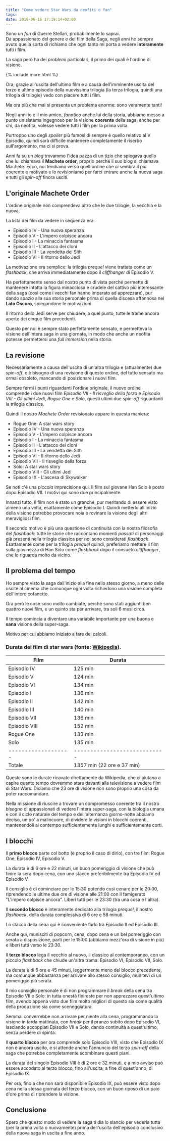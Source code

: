 ```yaml
---
title: "Come vedere Star Wars da neofiti o fan"
tags: 
date: 2019-06-16 17:19:14+02:00
---
```


Sono un *fan* di Guerre Stellari, probabilmente lo saprai.  
Da appassionato del genere e dei film della Saga, negli anni ho sempre avuto quella sorta di richiamo che ogni tanto mi porta a vedere **interamente** tutti i film.

La saga però ha dei *problemi* particolari, il primo dei quali è l'ordine di visione.

{% include more.html %}

Ora, grazie all'uscita dell'ultimo film e a causa dell'imminente uscita del terzo e ultimo episodio della nuovissima trilogia (la terza trilogia, quindi una trilogia di trilogie) vedo con piacere tutti i film.

Ma ora più che mai si presenta un problema enorme: sono veramente tanti!

Negli anni io e il mio amico, *fanatico* anche lui della storia, abbiamo messo a punto un sistema ingegnoso per la visione **coerente** della saga, anche per chi, da neofita, volesse vedere tutti i film per la prima volta.

Purtroppo uno degli *spoiler* più famosi di sempre è quello relativo al V Episodio, quindi sarà difficile mantenere completamente il riserbo sull'argomento, ma ci si prova.

Anni fa su un *blog* trovammo l'idea pazza di un tizio che spiegava quello che lui chiamava il **Machete order**, proprio perché il suo blog si chiamava Machete. Ecco, noi tendiamo verso quell'ordine che ci sembra il più coerente e motivato e lo revisioniamo per farci entrare anche la nuova saga e tutti gli *spin-off* finora usciti.

## L'originale Machete Order

L'ordine originale non comprendeva altro che le due trilogie, la vecchia e la nuova.

La lista dei film da vedere in sequenza era:
* Episodio IV - Una nuova speranza
* Episodio V - L'impero colpisce ancora
* Episodio I - La minaccia fantasma
* Episodio II - L'attacco dei cloni
* Episodio III - La vendetta dei Sith
* Episodio VI - Il ritorno dello Jedi

La motivazione era semplice: la trilogia *prequel* viene trattata come un *flashback*, che arriva immediatamente dopo il *cliffhanger* 
di Episodio V.

Ha perfettamente senso dal nostro punto di vista perché permette di mantenere intatta la figura minacciosa e crudele del cattivo più interessante della saga (così come i vecchi fan hanno imparato ad apprezzare), pur dando spazio alla sua storia personale prima di quella discesa affannosa nel **Lato Oscuro**, spiegandone le motivazioni.

Il ritorno dello Jedi serve per chiudere, a quel punto, tutte le trame ancora aperte dei cinque film precedenti.

Questo per noi è sempre stato perfettamente sensato, e permetteva la visione dell'intera saga in una giornata, in modo che anche un neofita potesse permettersi una *full immersion* nella storia.

## La revisione

Necessariamente a causa dell'uscita di un'altra trilogia e (attualmente) due *spin-off*, c'è bisogno di una revisione di questo ordine, del tutto sensato ma ormai obsoleto, mancando di posizionare i nuovi film.

Sempre fermi i punti riguardanti l'ordine originale, il nuovo ordine comprende i due nuovi film *Episodio VII - Il risveglio della forza* e *Episodio VIII - Gli ultimi Jedi*, *Rogue One* e *Solo*, questi ultimi due *spin-off* riguardanti la trilogia classica.

Quindi il nostro *Machete Order* revisionato appare in questa maniera:

* Rogue One: A star wars story
* Episodio IV - Una nuova speranza
* Episodio V - L'impero colpisce ancora
* Episodio I - La minaccia fantasma
* Episodio II - L'attacco dei cloni
* Episodio III - La vendetta dei Sith
* Episodio VI - Il ritorno dello Jedi
* Episodio VII - Il risveglio della forza
* Solo: A star wars story
* Episodio VIII - Gli ultimi Jedi
* Episodio IX - L'ascesa di Skywalker

Se noti c'è una *piccola* imprecisione qui. Il film sul giovane Han Solo è posto dopo Episodio VII. I motivi qui sono due principalmente.

Innanzi tutto, il film non è stato un granché, pur meritando di essere visto almeno una volta, esattamente come Episodio I. Quindi metterlo all'inizio della visione potrebbe provocare noia e rovinare la visione degli altri meravigliosi film.

Il secondo motivo è più una questione di continuità con la nostra filosofia del *flashback*: tutte le storie che raccontano momenti *passati* di personaggi già presenti nella trilogia classica per noi sono considerati *flashback*.  
Esattamente come per la trilogia *prequel* quindi, preferiamo mettere il film sulla giovinezza di Han Solo come *flashback* dopo il consueto *cliffhanger*, che lo riguarda molto da vicino.

## Il problema del tempo

Ho sempre visto la saga dall'inizio alla fine nello stesso giorno, a meno delle uscite al cinema che comunque ogni volta richiedono una visione completa dell'intero cofanetto.

Ora però le cose sono molto cambiate, perché sono stati aggiunti ben quattro nuovi film, e un quinto sta per arrivare, tra soli 6 mesi circa.

Il tempo comincia a diventare una variabile importante per una buona e **sana** visione della super-saga.

Motivo per cui abbiamo iniziato a fare dei calcoli.

### Durata dei film di star wars (fonte: [Wikipedia](https://it.wikipedia.org/wiki/Guerre_stellari)).


| Film 				| Durata 					 |
|-------------------|----------------------------|
| Episodio IV		|  125 min 					 |
| Episodio V		|  124 min 					 |
| Episodio VI		|  134 min 					 |
| Episodio I		|  136 min 					 |
| Episodio II		|  142 min 					 |
| Episodio III	    |  140 min 					 |
| Episodio VII	    |  136 min 					 |
| Episodio VIII	    |  152 min 					 |
| Rogue One			|  133 min 					 |
| Solo				|  135 min 					 |
|-------------------|----------------------------|
| Totale			| 1357 min (22 ore e 37 min) |


Queste sono le durate ricavate direttamente da Wikipedia, che ci aiutano a capire quanto tempo dovremmo stare davanti alla televisione a vedere film di Star Wars. Diciamo che 23 ore di visione non sono proprio una cosa da poter raccomandare.

Nella missione di riuscire a trovare un compromesso coerente tra il nostro *bisogno* di appassionati di vedere l'intera super-saga, con la biologia umana e con il ciclo naturale del tempo e dell'alternanza giorno-notte abbiamo deciso, un po' a malincuore, di dividere le visioni in blocchi coerenti, mantenendoli al contempo sufficientemente lunghi e sufficientemente corti.

## I blocchi

Il **primo blocco** parte col botto (è proprio il caso di dirlo), con tre film: Rogue One, Episodio IV, Episodio V.

La durata è di 6 ore e 22 minuti, un buon pomeriggio di visione che può finire la sera dopo cena, con uno stacco preferibilmente tra Episodio IV ed Episodio V.

Il consiglio è di cominciare per le 15:30 potendo così cenare per le 20:00, riprendendo le ultime due ore di visione alle 21:00 con il famigerato "L'impero colpisce ancora". Liberi tutti per le 23:30 (tra una cosa e l'altra).

Il **secondo blocco** è interamente dedicato alla trilogia *prequel*, il nostro *flashback*, della durata complessiva di 6 ore e 58 minuti.

Lo stacco della cena qui è conveniente farlo tra Episodio II ed Episodio III.

Anche qui, munisciti di popcorn, cena, dopo cena e un bel pomeriggio con serata a disposizione, parti per le 15:00 (abbiamo mezz'ora di visione in più) e liberi tutti verso le 23:30.

Il **terzo blocco** lega il vecchio al nuovo, il classico al contemporaneo, con un piccolo *flashback* che chiude un'altra trama: Episodio VI, Episodio VII, Solo.

La durata è di 6 ore e 45 minuti, leggermente meno del blocco precedente, ma comunque abbastanza per arrivare allo stesso consiglio, munitevi di un pomeriggio più serata.

Il mio consiglio personale è di non programmare il *break* della cena tra Episodio VII e Solo: in tutta onestà finireste per non apprezzare quest'ultimo film, avendo appena visto due film molto migliori di questo sia come qualità della produzione sia come sceneggiatura.

Semmai converrebbe non arrivare per niente alla cena, programmando la visione in tarda mattinata, con *break* per il pranzo subito dopo Episodio VI, lasciando accoppiati Episodio VII e Solo, dando continuità a quest'ultimo, senza perdere di spinta.

Il **quarto blocco** per ora comprende solo Episodio VIII, visto che Episodio IX non è ancora uscito, e si attende anche l'annuncio del terzo *spin-off* della saga che potrebbe completamente scombinare questi piani.

La durata del singolo Episodio VIII è di 2 ore e 32 minuti, e a mio avviso può essere accodato al terzo blocco, fino all'uscita, a fine di quest'anno, di Episodio IX.

Per ora, fino a che non sarà disponibile Episodio IX, può essere visto dopo cena nella stessa giornata del terzo blocco, con un buon riposo di un paio d'ore prima di riprendere la visione.

## Conclusione

Spero che questo modo di vedere la saga ti dia lo slancio per vederla tutta (per la prima volta o nuovamente) prima dell'uscita dell'episodio conclusivo della nuova saga in uscita a fine anno.
